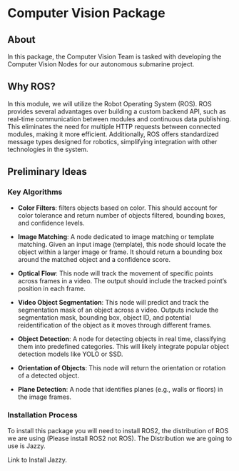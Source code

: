 
# Computer Vision  Package

## About

In this package, the Computer Vision Team is tasked with developing the Computer Vision Nodes for our autonomous submarine project.

## Why ROS?

In this module, we will utilize the Robot Operating System (ROS). ROS provides several advantages over building a custom backend API, such as real-time communication between modules and continuous data publishing. This eliminates the need for multiple HTTP requests between connected modules, making it more efficient. Additionally, ROS offers standardized message types designed for robotics, simplifying integration with other technologies in the system.

## Preliminary Ideas

###  Key Algorithms

- **Color Filters**: 
  filters objects based on color. This should account for color tolerance and return number of objects filtered, bounding boxes, and confidence levels.

- **Image Matching**:
  A node dedicated to image matching or template matching. Given an input image (template), this node should locate the object within a larger image or frame. It should return a bounding box around the matched object and a confidence score.

- **Optical Flow**:
  This node will track the movement of specific points across frames in a video. The output should include the tracked point’s position in each frame.

- **Video Object Segmentation**:
  This node will predict and track the segmentation mask of an object across a video. Outputs include the segmentation mask, bounding box, object ID, and potential reidentification of the object as it moves through different frames.

- **Object Detection**:
  A node for detecting objects in real time, classifying them into predefined categories. This will likely integrate popular object detection models like YOLO or SSD.

- **Orientation of Objects**:
  This node will return the orientation or rotation of a detected object.

- **Plane Detection**:
  A node that identifies planes (e.g., walls or floors) in the image frames.





### Installation Process


To install this package you will need to install ROS2, the distribution of ROS we are using (Please install ROS2 not ROS). The Distribution we are going to use is Jazzy.



Link to Install Jazzy.
